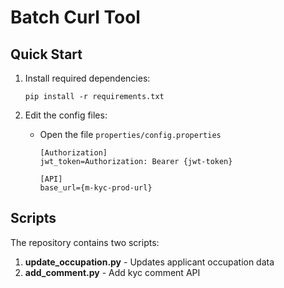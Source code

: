 # Batch Curl Tool


## Quick Start

1. Install required dependencies:
   ```
   pip install -r requirements.txt
   ```

2. Edit the config files:
   - Open the file `properties/config.properties`
     ```
     [Authorization]
     jwt_token=Authorization: Bearer {jwt-token}
     
     [API]
     base_url={m-kyc-prod-url}
     ```


## Scripts

The repository contains two scripts:

1. **update_occupation.py** - Updates applicant occupation data
2. **add_comment.py** - Add kyc comment API
